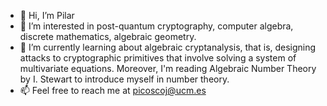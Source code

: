 - 👋 Hi, I’m Pilar
- 👀 I’m interested in post-quantum cryptography, computer algebra, discrete mathematics, algebraic geometry. 
- 🌱 I’m currently learning about algebraic cryptanalysis, that is, designing attacks to cryptographic primitives that involve solving a system of multivariate equations. Moreover, I'm reading Algebraic Number Theory
  by I. Stewart to introduce myself in number theory.
- 📫 Feel free to reach me at picoscoj@ucm.es
<!---
pilarcoscojuela/pilarcoscojuela is a ✨ special ✨ repository because its `README.md` (this file) appears on your GitHub profile.
You can click the Preview link to take a look at your changes.
--->
